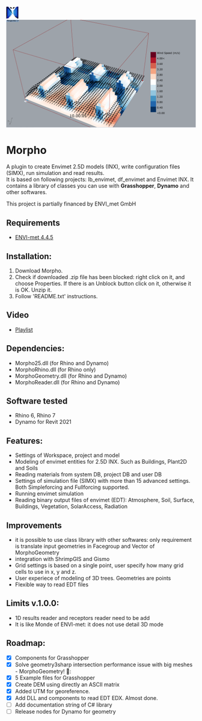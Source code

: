 ![Logo](https://github.com/AntonelloDN/Morpho/blob/master/logo/logo_morpho_32.png)
![Example](https://github.com/AntonelloDN/Morpho/blob/master/images/morpho_read_results_00.PNG)
# Morpho
A plugin to create Envimet 2.5D models (INX), write configuration files (SIMX), run simulation and read results.<br>
It is based on following projects: lb_envimet, df_envimet and Envimet INX.
It contains a library of classes you can use with **Grasshopper**, **Dynamo** and other softwares.

This project is partially financed by ENVI_met GmbH
## Requirements
* [ENVI-met 4.4.5](https://www.envi-met.com/buy-now/)
## Installation:
1. Download Morpho.
2. Check if downloaded .zip file has been blocked: right click on it, and choose Properties. If there is an Unblock button click on it, otherwise it is OK. Unzip it.
3. Follow 'README.txt' instructions.
## Video
* [Playlist](https://www.youtube.com/playlist?list=PLVk71QLjaA6PES3DFI37t5iAUSC7lgIpJ)
## Dependencies:
* Morpho25.dll (for Rhino and Dynamo)
* MorphoRhino.dll (for Rhino only)
* MorphoGeometry.dll (for Rhino and Dynamo)
* MorphoReader.dll (for Rhino and Dynamo)
## Software tested
* Rhino 6, Rhino 7
* Dynamo for Revit 2021
## Features:
* Settings of Workspace, project and model
* Modeling of envimet entities for 2.5D INX. Such as Buildings, Plant2D and Soils
* Reading materials from system DB, project DB and user DB
* Settings of simulation file (SIMX) with more than 15 advanced settings. Both Simpleforcing and Fullforcing supported.
* Running envimet simulation
* Reading binary output files of envimet (EDT): Atmosphere, Soil, Surface, Buildings, Vegetation, SolarAccess, Radiation
## Improvements
* it is possible to use class library with other softwares: only requirement is translate input geometries in Facegroup and Vector of MorphoGeometry
* integration with ShrimpGIS and Gismo
* Grid settings is based on a single point, user specify how many grid cells to use in x, y and z.
* User experiece of modeling of 3D trees. Geometries are points
* Flexible way to read EDT files
## Limits v.1.0.0:
* 1D results reader and receptors reader need to be add
* It is like Monde of ENVI-met: it does not use detail 3D mode
## Roadmap:
- [x] Components for Grasshopper
- [x] Solve geometry3sharp intersection performance issue with big meshes - MorphoGeometry! :muscle::
- [x] 5 Example files for Grasshopper
- [x] Create DEM using directly an ASCII matrix
- [x] Added UTM for georeference.
- [x] Add DLL and components to read EDT EDX. Almost done.
- [ ] Add documentation string of C# library
- [ ] Release nodes for Dynamo for geometry